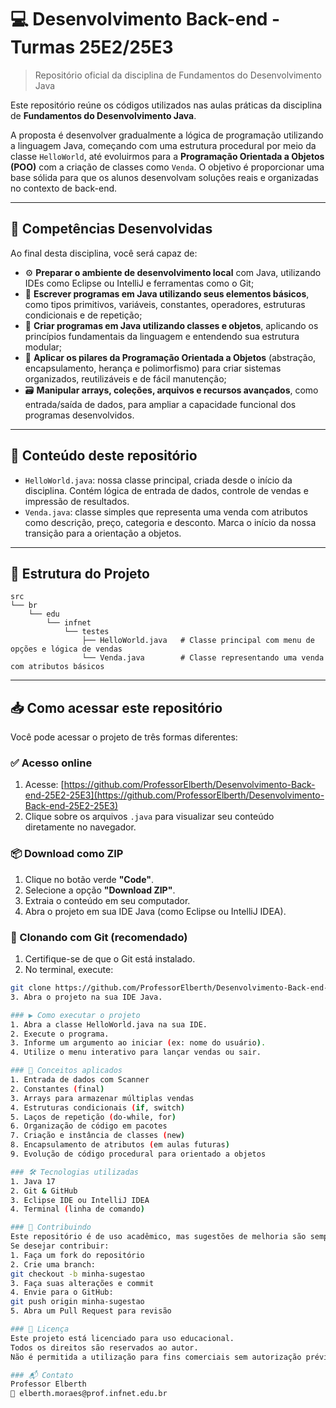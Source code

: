 # 💻 Desenvolvimento Back-end - Turmas 25E2/25E3  
> Repositório oficial da disciplina de Fundamentos do Desenvolvimento Java

Este repositório reúne os códigos utilizados nas aulas práticas da disciplina de **Fundamentos do Desenvolvimento Java**.

A proposta é desenvolver gradualmente a lógica de programação utilizando a linguagem Java, começando com uma estrutura procedural por meio da classe `HelloWorld`, até evoluirmos para a **Programação Orientada a Objetos (POO)** com a criação de classes como `Venda`. O objetivo é proporcionar uma base sólida para que os alunos desenvolvam soluções reais e organizadas no contexto de back-end.

---

## 🧩 Competências Desenvolvidas

Ao final desta disciplina, você será capaz de:

- ⚙️ **Preparar o ambiente de desenvolvimento local** com Java, utilizando IDEs como Eclipse ou IntelliJ e ferramentas como o Git;
- 🧱 **Escrever programas em Java utilizando seus elementos básicos**, como tipos primitivos, variáveis, constantes, operadores, estruturas condicionais e de repetição;
- 🔧 **Criar programas em Java utilizando classes e objetos**, aplicando os princípios fundamentais da linguagem e entendendo sua estrutura modular;
- 🧠 **Aplicar os pilares da Programação Orientada a Objetos** (abstração, encapsulamento, herança e polimorfismo) para criar sistemas organizados, reutilizáveis e de fácil manutenção;
- 🗃️ **Manipular arrays, coleções, arquivos e recursos avançados**, como entrada/saída de dados, para ampliar a capacidade funcional dos programas desenvolvidos.

---

## 📘 Conteúdo deste repositório

- `HelloWorld.java`: nossa classe principal, criada desde o início da disciplina. Contém lógica de entrada de dados, controle de vendas e impressão de resultados.
- `Venda.java`: classe simples que representa uma venda com atributos como descrição, preço, categoria e desconto. Marca o início da nossa transição para a orientação a objetos.

---
## 📁 Estrutura do Projeto
```
src
└── br
    └── edu
        └── infnet
            └── testes
                ├── HelloWorld.java   # Classe principal com menu de opções e lógica de vendas
                └── Venda.java        # Classe representando uma venda com atributos básicos
```

---

## 📥 Como acessar este repositório

Você pode acessar o projeto de três formas diferentes:

### ✅ Acesso online
1. Acesse: [https://github.com/ProfessorElberth/Desenvolvimento-Back-end-25E2-25E3](https://github.com/ProfessorElberth/Desenvolvimento-Back-end-25E2-25E3)
2. Clique sobre os arquivos `.java` para visualizar seu conteúdo diretamente no navegador.

### 📦 Download como ZIP
1. Clique no botão verde **"Code"**.
2. Selecione a opção **"Download ZIP"**.
3. Extraia o conteúdo em seu computador.
4. Abra o projeto em sua IDE Java (como Eclipse ou IntelliJ IDEA).

### 🧬 Clonando com Git (recomendado)
1. Certifique-se de que o Git está instalado.
2. No terminal, execute:

```bash
git clone https://github.com/ProfessorElberth/Desenvolvimento-Back-end-25E2-25E3.git
3. Abra o projeto na sua IDE Java.

### ▶️ Como executar o projeto
1. Abra a classe HelloWorld.java na sua IDE.
2. Execute o programa.
3. Informe um argumento ao iniciar (ex: nome do usuário).
4. Utilize o menu interativo para lançar vendas ou sair.

### 🧠 Conceitos aplicados
1. Entrada de dados com Scanner
2. Constantes (final)
3. Arrays para armazenar múltiplas vendas
4. Estruturas condicionais (if, switch)
5. Laços de repetição (do-while, for)
6. Organização de código em pacotes
7. Criação e instância de classes (new)
8. Encapsulamento de atributos (em aulas futuras)
9. Evolução de código procedural para orientado a objetos

### 🛠 Tecnologias utilizadas
1. Java 17
2. Git & GitHub
3. Eclipse IDE ou IntelliJ IDEA
4. Terminal (linha de comando)

### 🤝 Contribuindo
Este repositório é de uso acadêmico, mas sugestões de melhoria são sempre bem-vindas.
Se desejar contribuir:
1. Faça um fork do repositório
2. Crie uma branch:
git checkout -b minha-sugestao
3. Faça suas alterações e commit
4. Envie para o GitHub:
git push origin minha-sugestao
5. Abra um Pull Request para revisão

### 📄 Licença
Este projeto está licenciado para uso educacional.
Todos os direitos são reservados ao autor.
Não é permitida a utilização para fins comerciais sem autorização prévia.

### 📬 Contato
Professor Elberth
📧 elberth.moraes@prof.infnet.edu.br

